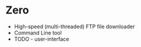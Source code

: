 # Zero
* High-speed (multi-threaded) FTP file downloader
* Command Line tool
* TODO - user-interface
